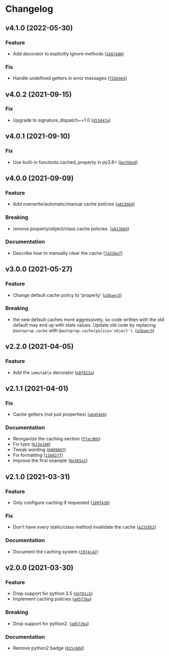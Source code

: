 # Changelog

<!--next-version-placeholder-->

## v4.1.0 (2022-05-30)
### Feature
* Add decorator to explicitly ignore methods ([`1687e06`](https://github.com/kalekundert/autoprop/commit/1687e062421f76b6d497297779a3e7f3b30bd52d))

### Fix
* Handle undefined getters in error messages ([`f2bb9e5`](https://github.com/kalekundert/autoprop/commit/f2bb9e5b7586d5e09f3cc14690b6e15c1ab6863e))

## v4.0.2 (2021-09-15)
### Fix
* Upgrade to signature_dispatch~=1.0 ([`453447a`](https://github.com/kalekundert/autoprop/commit/453447aecdd7ddc7ca9e7898d0f6b99ff4a073f0))

## v4.0.1 (2021-09-10)
### Fix
* Use built-in functools.cached_property in py3.8+ ([`be358a9`](https://github.com/kalekundert/autoprop/commit/be358a9cf4b95d60a70ecbe318852f9db63c92d1))

## v4.0.0 (2021-09-09)
### Feature
* Add overwrite/automatic/manual cache policies ([`a013b69`](https://github.com/kalekundert/autoprop/commit/a013b69e1222918e776899d81eab29417eab0af0))

### Breaking
* remove property/object/class cache policies.  ([`a013b69`](https://github.com/kalekundert/autoprop/commit/a013b69e1222918e776899d81eab29417eab0af0))

### Documentation
* Describe how to manually clear the cache ([`7a526e7`](https://github.com/kalekundert/autoprop/commit/7a526e73b9c9ca39d9813cdeb10abba8d1f73059))

## v3.0.0 (2021-05-27)
### Feature
* Change default cache policy to 'property' ([`a3baec5`](https://github.com/kalekundert/autoprop/commit/a3baec55ceee721c9090dc2a5639ac686eb6170e))

### Breaking
* the new default caches more aggressively, so code written with the old default may end up with stale values.  Update old code by replacing `@autoprop.cache` with `@autoprop.cache(policy='object')`.  ([`a3baec5`](https://github.com/kalekundert/autoprop/commit/a3baec55ceee721c9090dc2a5639ac686eb6170e))

## v2.2.0 (2021-04-05)
### Feature
* Add the `immutable` decorator ([`e8f023a`](https://github.com/kalekundert/autoprop/commit/e8f023ab099b3d1477bb285267e11528c43c4f5c))

## v2.1.1 (2021-04-01)
### Fix
* Cache getters (not just properties) ([`ab454eb`](https://github.com/kalekundert/autoprop/commit/ab454eb1d247b147675fc6c377747892588762c1))

### Documentation
* Reorganize the caching section ([`f7ac9bb`](https://github.com/kalekundert/autoprop/commit/f7ac9bb79ac7764f9227601dd6108c756e934704))
* Fix typo ([`613e180`](https://github.com/kalekundert/autoprop/commit/613e180067aa646e9696e70b88435f3962b37c5c))
* Tweak wording ([`b009007`](https://github.com/kalekundert/autoprop/commit/b009007a819d5bdb71c82dae7d539dca2804edf9))
* Fix formatting ([`11b027f`](https://github.com/kalekundert/autoprop/commit/11b027f36a71f0d94352d3f6911844d0308f222b))
* Improve the first example ([`8e365a1`](https://github.com/kalekundert/autoprop/commit/8e365a1b19f1ab3553ec9346e6e2ed59f132b029))

## v2.1.0 (2021-03-31)
### Feature
* Only configure caching if requested ([`109f430`](https://github.com/kalekundert/autoprop/commit/109f430fd286e139ed2fef02777d106be2334df2))

### Fix
* Don't have *every* static/class method invalidate the cache ([`a231052`](https://github.com/kalekundert/autoprop/commit/a231052fb038260055ad5bdaa860e2e25eb4f5a3))

### Documentation
* Document the caching system ([`1974c42`](https://github.com/kalekundert/autoprop/commit/1974c42e0f33859c6c282869cbb861b2c9a8a3de))

## v2.0.0 (2021-03-30)
### Feature
* Drop support for python 3.5 ([`d4781cb`](https://github.com/kalekundert/autoprop/commit/d4781cb489a0a74987ca96eb390d4e1dd507ff47))
* Implement caching policies ([`a05726a`](https://github.com/kalekundert/autoprop/commit/a05726aa96ccce670274430180272dd2c72c3df5))

### Breaking
* Drop support for python2.  ([`a05726a`](https://github.com/kalekundert/autoprop/commit/a05726aa96ccce670274430180272dd2c72c3df5))

### Documentation
* Remove python2 badge ([`815c60d`](https://github.com/kalekundert/autoprop/commit/815c60d5d81d82f567baba2df4b927bc4cbbc224))
